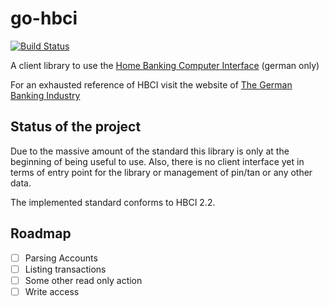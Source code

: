 # go-hbci
[![Build Status](https://travis-ci.org/mitch000001/go-hbci.svg)](https://travis-ci.org/mitch000001/go-hbci)

A client library to use the [Home Banking Computer Interface](https://de.wikipedia.org/wiki/Homebanking_Computer_Interface) (german only)

For an exhausted reference of HBCI visit the website of [The German Banking Industry](https://www.hbci-zka.de/)

## Status of the project
Due to the massive amount of the standard this library is only at the beginning of being useful to use.
Also, there is no client interface yet in terms of entry point for the library or management of pin/tan or any other data.

The implemented standard conforms to HBCI 2.2.

## Roadmap
- [ ] Parsing Accounts
- [ ] Listing transactions
- [ ] Some other read only action
- [ ] Write access
